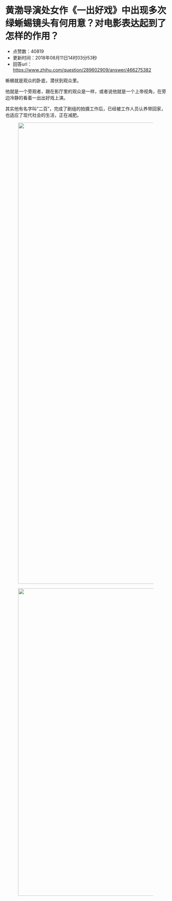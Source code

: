 # 黄渤导演处女作《一出好戏》中出现多次绿蜥蜴镜头有何用意？对电影表达起到了怎样的作用？
- 点赞数：40819
- 更新时间：2018年08月11日14时03分53秒
- 回答url：https://www.zhihu.com/question/289602909/answer/466275382
<body>
 <p data-pid="KY2zHCwx">蜥蜴就是观众的卧底，潜伏到观众里。</p>
 <p data-pid="k8DCvER5">他就是一个旁观者，跟在影厅里的观众是一样，或者说他就是一个上帝视角，在旁边冷静的看着一出出好戏上演。</p>
 <p data-pid="-dhsnMFm">其实他有名字叫“二百”，完成了剧组的拍摄工作后，已经被工作人员认养带回家，也适应了现代社会的生活，正在减肥。</p>
 <figure>
  <img data-rawwidth="1440" data-rawheight="1080" src="https://pic1.zhimg.com/50/v2-d902088068562455727abbaedca2ea44_720w.jpg?source=1940ef5c" data-original-token="v2-d902088068562455727abbaedca2ea44" class="origin_image zh-lightbox-thumb" width="1440" data-original="https://picx.zhimg.com/v2-d902088068562455727abbaedca2ea44_r.jpg?source=1940ef5c">
 </figure>
 <figure>
  <img data-rawwidth="960" data-rawheight="720" src="https://pica.zhimg.com/50/v2-9a3459201203275721ebedcf175f1666_720w.jpg?source=1940ef5c" data-original-token="v2-9a3459201203275721ebedcf175f1666" class="origin_image zh-lightbox-thumb" width="960" data-original="https://pica.zhimg.com/v2-9a3459201203275721ebedcf175f1666_r.jpg?source=1940ef5c">
 </figure>
</body>